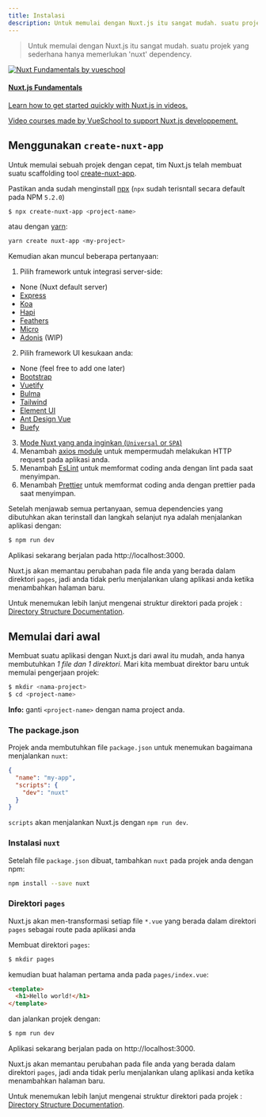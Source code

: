 ```yaml
---
title: Instalasi
description: Untuk memulai dengan Nuxt.js itu sangat mudah. suatu projek yang sederhana hanya memerlukan 'nuxt' dependency.
---
```


> Untuk memulai dengan Nuxt.js itu sangat mudah. suatu projek yang sederhana hanya memerlukan 'nuxt' dependency.

<div>
  <a href="https://vueschool.io/courses/nuxtjs-fundamentals/?friend=nuxt" target="_blank" class="Promote">
    <img src="/nuxt-fundamentals.png" srcset="/nuxt-fundamentals-2x.png 2x" alt="Nuxt Fundamentals by vueschool"/>
    <div class="Promote__Content">
      <h4 class="Promote__Content__Title">Nuxt.js Fundamentals</h4>
      <p class="Promote__Content__Description">Learn how to get started quickly with Nuxt.js in videos.</p>
      <p class="Promote__Content__Signature">Video courses made by VueSchool to support Nuxt.js developpement.</p>
    </div>
  </a>
</div>

## Menggunakan `create-nuxt-app`

Untuk memulai sebuah projek dengan cepat, tim Nuxt.js telah membuat suatu scaffolding tool [create-nuxt-app](https://github.com/nuxt/create-nuxt-app).

Pastikan anda sudah menginstall [npx](https://www.npmjs.com/package/npx) (`npx` sudah terisntall secara default pada NPM `5.2.0`)

```bash
$ npx create-nuxt-app <project-name>
```

atau dengan [yarn](https://yarnpkg.com/en/):

```bash
yarn create nuxt-app <my-project>
```

Kemudian akan muncul beberapa pertanyaan:

1. Pilih framework untuk integrasi server-side:
  - None (Nuxt default server)
  - [Express](https://github.com/expressjs/express)
  - [Koa](https://github.com/koajs/koa)
  - [Hapi](https://github.com/hapijs/hapi)
  - [Feathers](https://github.com/feathersjs/feathers)
  - [Micro](https://github.com/zeit/micro)
  - [Adonis](https://github.com/adonisjs/adonis-framework) (WIP)

2. Pilih framework UI kesukaan anda:
  - None (feel free to add one later)
  - [Bootstrap](https://github.com/bootstrap-vue/bootstrap-vue)
  - [Vuetify](https://github.com/vuetifyjs/vuetify)
  - [Bulma](https://github.com/jgthms/bulma)
  - [Tailwind](https://github.com/tailwindcss/tailwindcss)
  - [Element UI](https://github.com/ElemeFE/element)
  - [Ant Design Vue](https://github.com/vueComponent/ant-design-vue)
  - [Buefy](https://buefy.github.io)

3. [Mode Nuxt yang anda inginkan (`Universal` or `SPA`)](https://nuxtjs.org/guide/release-notes#better-spa-experience)
4. Menambah [axios module](https://github.com/nuxt-community/axios-module) untuk mempermudah melakukan HTTP request pada aplikasi anda.
5. Menambah [EsLint](https://eslint.org/) untuk memformat coding anda dengan lint pada saat menyimpan.
6. Menambah [Prettier](https://prettier.io/) untuk memformat coding anda dengan prettier pada saat menyimpan.

Setelah menjawab semua pertanyaan, semua dependencies yang dibutuhkan akan terinstall dan langkah selanjut nya adalah menjalankan aplikasi dengan:

```bash
$ npm run dev
```

Aplikasi sekarang berjalan pada http://localhost:3000.

<div class="Alert">

Nuxt.js akan memantau perubahan pada file anda yang berada dalam direktori <code>pages</code>, jadi anda tidak perlu menjalankan ulang aplikasi anda ketika menambahkan halaman baru.

</div>

Untuk menemukan lebih lanjut mengenai struktur direktori pada projek : [Directory Structure Documentation](/guide/directory-structure).

## Memulai dari awal

Membuat suatu aplikasi dengan Nuxt.js dari awal itu mudah, anda hanya membutuhkan _1 file dan 1 direktori_. Mari kita membuat direktor baru untuk memulai pengerjaan projek:

```bash
$ mkdir <nama-project>
$ cd <project-name>
```

<div class="Alert Alert--nuxt-green">

<b>Info:</b> ganti <code>&lt;project-name&gt;</nom-du-projet></code> dengan nama project anda.

</div>

### The package.json

Projek anda membutuhkan file `package.json` untuk menemukan bagaimana menjalankan `nuxt`:

```json
{
  "name": "my-app",
  "scripts": {
    "dev": "nuxt"
  }
}
```

`scripts` akan menjalankan Nuxt.js dengan `npm run dev`.

### Instalasi `nuxt`

Setelah file `package.json` dibuat, tambahkan `nuxt` pada projek anda dengan npm:

```bash
npm install --save nuxt
```

### Direktori `pages`

Nuxt.js akan men-transformasi setiap file `*.vue` yang berada dalam direktori `pages` sebagai route pada aplikasi anda

Membuat direktori `pages`:

```bash
$ mkdir pages
```

kemudian buat halaman pertama anda pada `pages/index.vue`:

```html
<template>
  <h1>Hello world!</h1>
</template>
```

dan jalankan projek dengan:

```bash
$ npm run dev
```

Aplikasi sekarang berjalan pada on http://localhost:3000.

<div class="Alert">

Nuxt.js akan memantau perubahan pada file anda yang berada dalam direktori <code>pages</code>, jadi anda tidak perlu menjalankan ulang aplikasi anda ketika menambahkan halaman baru.

</div>

Untuk menemukan lebih lanjut mengenai struktur direktori pada projek : [Directory Structure Documentation](/guide/directory-structure).
